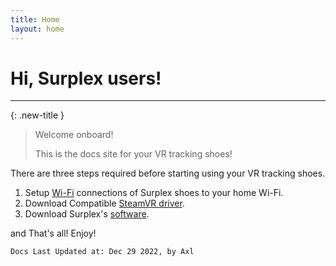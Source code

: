 ```yaml
---
title: Home
layout: home
---
```


# **Hi, Surplex users!**
---

{: .new-title }
> Welcome onboard!
>
> This is the docs site for your VR tracking shoes!

There are three steps required before starting using your VR tracking shoes.

1. Setup [Wi-Fi] connections of Surplex shoes to your home Wi-Fi.
2. Download Compatible [SteamVR driver].
3. Download Surplex's [software].

and That's all! Enjoy!

<!-- ---- -->

`Docs Last Updated at: Dec 29 2022, by Axl`

[Wi-Fi]: /wifi.html
[SteamVR driver]: https://just-the-docs.github.io/just-the-docs/
[software]: https://just-the-docs.github.io/just-the-docs/
